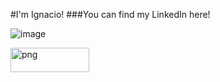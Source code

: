 #I'm Ignacio!
###You can find my LinkedIn here!
<!--
**IgnaciodosSantosClaro/IgnaciodosSantosClaro** is a ✨ _special_ ✨ repository because its `README.md` (this file) appears on your GitHub profile.

Here are some ideas to get you started:

- 🔭 I’m currently working on ...
- 🌱 I’m currently learning ...
- 👯 I’m looking to collaborate on ...
- 🤔 I’m looking for help with ...
- 💬 Ask me about ...
- 📫 How to reach me: ...
- 😄 Pronouns: ...
- ⚡ Fun fact: ...
-->

![image](https://user-images.githubusercontent.com/56144936/160723485-c34f1ded-b01c-4c99-aea3-92405fe83d2a.png)

<img width = "50%" align="center" alt="png" height="10%" src="https://user-images.githubusercontent.com/56144936/160723485-c34f1ded-b01c-4c99-aea3-92405fe83d2a.png" />
